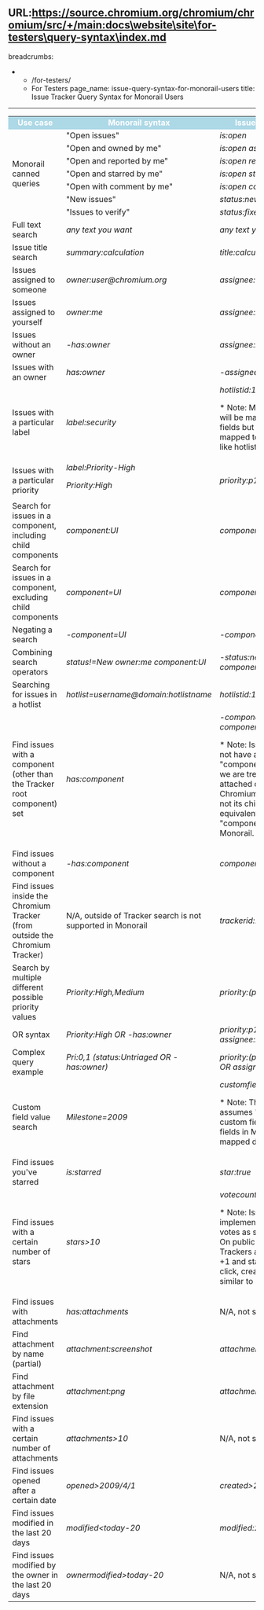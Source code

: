 URL:https://source.chromium.org/chromium/chromium/src/+/main:docs\website\site\for-testers\query-syntax\index.md
---
breadcrumbs:
- - /for-testers/
  - For Testers
page_name: issue-query-syntax-for-monorail-users
title: Issue Tracker Query Syntax for Monorail Users
---

<table>
  <tr>
   <td style="color: #ffffff;background-color:#ADD8E6;text-align:center"><strong>Use case</strong>
   </td>
   <td style="color: #ffffff;background-color:#ADD8E6;text-align:center"><strong>Monorail syntax</strong>
   </td>
   <td style="color: #ffffff;background-color:#ADD8E6;text-align:center"><strong>Issue Tracker syntax</strong>
   </td>
  </tr>
  <tr>
   <td rowspan="7">Monorail canned queries
   </td>
   <td>"Open issues"
   </td>
   <td><em>is:open</em>
   </td>
  </tr>
  <tr>
   <td>"Open and owned by me"
   </td>
   <td><em>is:open assignee:me</em>
   </td>
  </tr>
  <tr>
   <td>"Open and reported by me"
   </td>
   <td><em>is:open reporter:me</em>
   </td>
  </tr>
  <tr>
   <td>"Open and starred by me"
   </td>
   <td><em>is:open star:true</em>
   </td>
  </tr>
  <tr>
   <td>"Open with comment by me"
   </td>
   <td><em>is:open commenter:me</em>
   </td>
  </tr>
  <tr>
   <td>"New issues"
   </td>
   <td><em>status:new</em>
   </td>
  </tr>
  <tr>
   <td>"Issues to verify"
   </td>
   <td><em>status:fixed</em>
   </td>
  </tr>
  <tr>
   <td>Full text search
   </td>
   <td><em>any text you want</em>
   </td>
   <td><em>any text you want</em>
   </td>
  </tr>
  <tr>
   <td>Issue title search
   </td>
   <td><em>summary:calculation</em>
   </td>
   <td><em>title:calculation</em>
   </td>
  </tr>
  <tr>
   <td>Issues assigned to someone
   </td>
   <td><em>owner:user@chromium.org</em>
   </td>
   <td><em>assignee:user@chromium.org</em>
   </td>
  </tr>
  <tr>
   <td>Issues assigned to yourself
   </td>
   <td><em>owner:me</em>
   </td>
   <td><em>assignee:me</em>
   </td>
  </tr>
  <tr>
   <td>Issues without an owner
   </td>
   <td><em>-has:owner</em>
   </td>
   <td><em>assignee:none</em>
   </td>
  </tr>
  <tr>
   <td>Issues with an owner
   </td>
   <td><em>has:owner</em>
   </td>
   <td><em>-assignee:none</em>
   </td>
  </tr>
  <tr>
   <td>Issues with a particular label
   </td>
   <td><em>label:security</em>
   </td>
   <td><em>hotlistid:1234</em>
<p>
<p>
* Note: Most Monorail labels will be mapped to custom fields but some may be mapped to other
concepts like hotlists.
   </td>
  </tr>
  <tr>
   <td>Issues with a particular priority
   </td>
   <td><em>label:Priority-High</em>
<p>
<em>Priority:High</em>
   </td>
   <td><em>priority:p1</em>
   </td>
  </tr>
  <tr>
   <td>Search for issues in a component, including child components
   </td>
   <td><em>component:UI</em>
   </td>
   <td><em>componentid:1234+</em>
   </td>
  </tr>
  <tr>
   <td>Search for issues in a component, excluding child components
   </td>
   <td><em>component=UI</em>
   </td>
   <td><em>componentid:1234</em>
   </td>
  </tr>
  <tr>
   <td>Negating a search
   </td>
   <td><em>-component=UI</em>
   </td>
   <td><em>-componentid:1234</em>
   </td>
  </tr>
  <tr>
   <td>Combining search operators
   </td>
   <td><em>status!=New owner:me component:UI</em>
   </td>
   <td><em>-status:new assignee:me componentid:1234+</em>
   </td>
  </tr>
  <tr>
   <td>Searching for issues in a hotlist
   </td>
   <td><em>hotlist=username@domain:hotlistname</em>
   </td>
   <td><em>hotlistid:1234</em>
   </td>
  </tr>
  <tr>
   <td>Find issues with a component (other than the Tracker root component) set
   </td>
   <td><em>has:component</em>
   </td>
   <td><em>-componentid:1363614 componentid:1363614+</em>
<p>
<p>
* Note: Issue Tracker does not have a concept of "componentless" issues, so we are treating issues attached directly to the root Chromium component (and not its children) as the equivalent of "componentless" issues in Monorail.
   </td>
  </tr>
  <tr>
   <td>Find issues without a component
   </td>
   <td><em>-has:component</em>
   </td>
   <td><em>componentid:1363614</em>
   </td>
  </tr>
  <tr>
   <td>Find issues inside the Chromium Tracker (from outside the Chromium Tracker)
   </td>
   <td>N/A, outside of Tracker search is not supported in Monorail
   </td>
   <td><em> trackerid:157</em>
   </td>
  </tr>
  <tr>
   <td>Search by multiple different possible priority values
   </td>
   <td><em>Priority:High,Medium</em>
   </td>
   <td><em>priority:(p1|p2)</em>
   </td>
  </tr>
  <tr>
   <td>OR syntax
   </td>
   <td><em>Priority:High OR -has:owner</em>
   </td>
   <td><em>priority:p1 OR -assignee:none</em>
   </td>
  </tr>
  <tr>
   <td>Complex query example
   </td>
   <td><em>Pri:0,1 (status:Untriaged OR -has:owner)</em>
   </td>
   <td><em>priority:(p0|p1) (status:New OR assignee:none)</em>
   </td>
  </tr>
  <tr>
   <td>Custom field value search
   </td>
   <td><em>Milestone=2009</em>
   </td>
   <td><em>customfield1234:5678</em>
<p>
<p>
* Note: This mapping assumes "Milestone" is a custom field. Some custom fields in Monorail may be mapped differently.
   </td>
  </tr>
  <tr>
   <td>Find issues you've starred
   </td>
   <td><em>is:starred</em>
   </td>
   <td><em>star:true</em>
   </td>
  </tr>
  <tr>
   <td>Find issues with a certain number of stars
   </td>
   <td><em>stars>10</em>
   </td>
   <td><em>votecount>10</em>
<p>
<p>
* Note: Issue Tracker implements stars and +1 votes as separate concepts. On public issues, Issue Trackers allows users to both +1 and star an issue with one click, creating an experience similar to starring in Monorail.
   </td>
  </tr>
  <tr>
   <td>Find issues with attachments
   </td>
   <td><em>has:attachments</em>
   </td>
   <td>N/A, not supported
   </td>
  </tr>
  <tr>
   <td>Find attachment by name (partial)
   </td>
   <td><em>attachment:screenshot</em>
   </td>
   <td><em>attachment:screenshot</em>
   </td>
  </tr>
  <tr>
   <td>Find attachment by file extension
   </td>
   <td><em>attachment:png</em>
   </td>
   <td><em>attachment:png</em>
   </td>
  </tr>
  <tr>
   <td>Find issues with a certain number of attachments
   </td>
   <td><em>attachments>10</em>
   </td>
   <td>N/A, not supported
   </td>
  </tr>
  <tr>
   <td>Find issues opened after a certain date
   </td>
   <td><em>opened>2009/4/1</em>
   </td>
   <td><em>created>2009-04-01</em>
   </td>
  </tr>
  <tr>
   <td>Find issues modified in the last 20 days
   </td>
   <td><em>modified&lt;today-20</em>
   </td>
   <td><em>modified:20d</em>
   </td>
  </tr>
  <tr>
   <td>Find issues modified by the owner in the last 20 days
   </td>
   <td><em>ownermodified>today-20</em>
   </td>
   <td>N/A, not supported
   </td>
  </tr>
</table>

